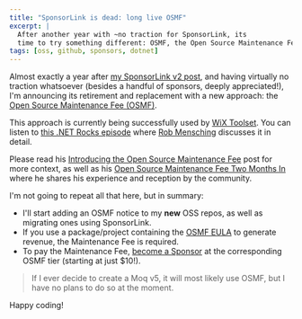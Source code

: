 ```yaml
---
title: "SponsorLink is dead: long live OSMF"
excerpt: |
  After another year with ~no traction for SponsorLink, its 
  time to try something different: OSMF, the Open Source Maintenance Fee.
tags: [oss, github, sponsors, dotnet]
---
```


Almost exactly a year after [my SponsorLink v2 post](https://www.cazzulino.com/sponsorlink2.html), 
and having virtually no traction whatsoever (besides a handful of sponsors, deeply appreciated!),
I'm announcing its retirement and replacement with a new approach: the 
[Open Source Maintenance Fee (OSMF)](https://opensourcemaintenancefee.org/). 

This approach is currently being successfully used by [WiX Toolset](https://github.com/sponsors/wixtoolset). 
You can listen to [this .NET Rocks episode](https://open.spotify.com/episode/4Q93lmZpES6d23XD76FJVW) where 
[Rob Mensching](https://x.com/robmen) discusses it in detail.

Please read his [Introducing the Open Source Maintenance Fee](https://robmensching.com/blog/posts/2025/02/26/introducing-the-open-source-maintenance-fee/) 
post for more context, as well as his [Open Source Maintenance Fee Two Months In](https://robmensching.com/blog/posts/2025/05/12/open-source-maintenance-fee-two-months-in/) 
where he shares his experience and reception by the community.

I'm not going to repeat all that here, but in summary: 
* I'll start adding an OSMF notice to my **new** OSS repos, as well as migrating ones using SponsorLink. 
* If you use a package/project containing the [OSMF EULA](https://github.com/devlooped/.github/blob/main/osmfeula.txt) 
  to generate revenue, the Maintenance Fee is required. 
* To pay the Maintenance Fee, [become a Sponsor](https://github.com/sponsors/devlooped) at the corresponding OSMF tier (starting at just $10!).

> If I ever decide to create a Moq v5, it will most likely use OSMF, 
> but I have no plans to do so at the moment.

Happy coding!